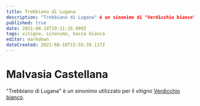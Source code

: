 ```yaml
---
title: Trebbiano di Lugana
description: "Trebbiano di Lugana" è un sinonimo di "Verdicchio bianco".
published: true
date: 2021-08-18T19:11:15.999Z
tags: vitigno, sinonimo, bacca bianca
editor: markdown
dateCreated: 2021-08-18T15:55:39.117Z
---
```


# Malvasia Castellana

"Trebbiano di Lugana" è un sinonimo utilizzato per il vitigno [Verdicchio bianco](/vitigni/Italia/bacca-bianca/verdicchio-bianco).